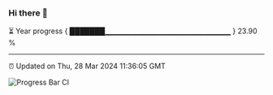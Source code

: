 ### Hi there 👋

⏳ Year progress { ███████▁▁▁▁▁▁▁▁▁▁▁▁▁▁▁▁▁▁▁▁▁▁▁ } 23.90 %

---

⏰ Updated on Thu, 28 Mar 2024 11:36:05 GMT

![Progress Bar CI](https://github.com/IshwaranRudhara/GIT-ACTION/workflows/Progress%20Bar%20CI/badge.svg)
